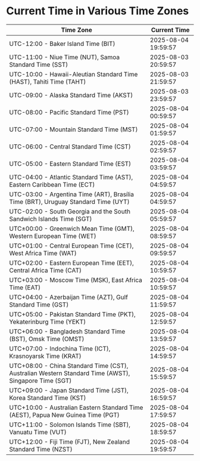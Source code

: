 # Current Time in Various Time Zones

| Time Zone | Current Time |
|-----------|--------------|
| UTC-12:00 - Baker Island Time (BIT) | 2025-08-04 19:59:57 |
| UTC-11:00 - Niue Time (NUT), Samoa Standard Time (SST) | 2025-08-03 20:59:57 |
| UTC-10:00 - Hawaii-Aleutian Standard Time (HAST), Tahiti Time (TAHT) | 2025-08-03 21:59:57 |
| UTC-09:00 - Alaska Standard Time (AKST) | 2025-08-03 23:59:57 |
| UTC-08:00 - Pacific Standard Time (PST) | 2025-08-04 00:59:57 |
| UTC-07:00 - Mountain Standard Time (MST) | 2025-08-04 01:59:57 |
| UTC-06:00 - Central Standard Time (CST) | 2025-08-04 02:59:57 |
| UTC-05:00 - Eastern Standard Time (EST) | 2025-08-04 03:59:57 |
| UTC-04:00 - Atlantic Standard Time (AST), Eastern Caribbean Time (ECT) | 2025-08-04 04:59:57 |
| UTC-03:00 - Argentina Time (ART), Brasília Time (BRT), Uruguay Standard Time (UYT) | 2025-08-04 04:59:57 |
| UTC-02:00 - South Georgia and the South Sandwich Islands Time (SGT) | 2025-08-04 05:59:57 |
| UTC±00:00 - Greenwich Mean Time (GMT), Western European Time (WET) | 2025-08-04 08:59:57 |
| UTC+01:00 - Central European Time (CET), West Africa Time (WAT) | 2025-08-04 09:59:57 |
| UTC+02:00 - Eastern European Time (EET), Central Africa Time (CAT) | 2025-08-04 10:59:57 |
| UTC+03:00 - Moscow Time (MSK), East Africa Time (EAT) | 2025-08-04 10:59:57 |
| UTC+04:00 - Azerbaijan Time (AZT), Gulf Standard Time (GST) | 2025-08-04 11:59:57 |
| UTC+05:00 - Pakistan Standard Time (PKT), Yekaterinburg Time (YEKT) | 2025-08-04 12:59:57 |
| UTC+06:00 - Bangladesh Standard Time (BST), Omsk Time (OMST) | 2025-08-04 13:59:57 |
| UTC+07:00 - Indochina Time (ICT), Krasnoyarsk Time (KRAT) | 2025-08-04 14:59:57 |
| UTC+08:00 - China Standard Time (CST), Australian Western Standard Time (AWST), Singapore Time (SGT) | 2025-08-04 15:59:57 |
| UTC+09:00 - Japan Standard Time (JST), Korea Standard Time (KST) | 2025-08-04 16:59:57 |
| UTC+10:00 - Australian Eastern Standard Time (AEST), Papua New Guinea Time (PGT) | 2025-08-04 17:59:57 |
| UTC+11:00 - Solomon Islands Time (SBT), Vanuatu Time (VUT) | 2025-08-04 18:59:57 |
| UTC+12:00 - Fiji Time (FJT), New Zealand Standard Time (NZST) | 2025-08-04 19:59:57 |
